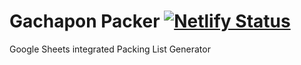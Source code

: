 # Gachapon Packer [![Netlify Status](https://api.netlify.com/api/v1/badges/ad668379-3111-4ae3-a602-8c8191488042/deploy-status)](https://app.netlify.com/sites/gachapon-packer/deploys)

Google Sheets integrated Packing List Generator

